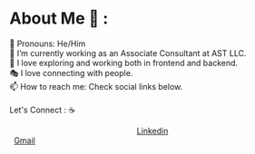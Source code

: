 # About Me 👦 :
👦 Pronouns: He/Him <br>
💼 I’m currently working as an Associate Consultant at AST LLC. <br>
🧭 I love exploring and working both in frontend and backend. <br>
🎭 I love connecting with people. <br>
📫 How to reach me: Check social links below. <br><br>
Let's Connect : ☕<br>
<center><a href="https://www.linkedin.com/in/shubhamhatkar/">Linkedin</a></center> &nbsp <a href="mailto:shubhamhatkar9765@gmail.com">Gmail</a>
